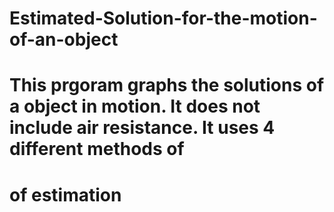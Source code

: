 # Estimated-Solution-for-the-motion-of-an-object
# This prgoram graphs the solutions of a object in motion. It does not include air resistance. It uses 4 different methods of
# of estimation
